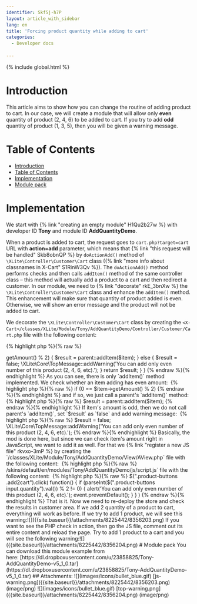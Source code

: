 ```yaml
---
identifier: Skf5j-h7P
layout: article_with_sidebar
lang: en
title: 'Forcing product quantity while adding to cart'
categories:
  - Developer docs

---
```


{% include global.html %}

# Introduction

This article aims to show how you can change the routine of adding product to cart. In our case, we will create a module that will allow only **even** quantity of product (2, 4, 6) to be added to cart. If you try to add **odd** quantity of product (1, 3, 5), then you will be given a warning message.

# Table of Contents

*   [Introduction](#introduction)
*   [Table of Contents](#table-of-contents)
*   [Implementation](#implementation)
*   [Module pack](#module-pack)

# Implementation

We start with {% link "creating an empty module" H1Qu2b27w %} with developer ID **Tony** and module ID **AddQuantityDemo**.

When a product is added to cart, the request goes to `cart.php?target=cart` URL with **action=add** parameter, which means that {% link "this request will be handled" Skb8obnQP %} by `doActionAdd()` method of `\XLite\Controller\Customer\Cart` class ({% link "more info about classnames in X-Cart" S1RinW3Qv %}). The `doActionAdd()` method performs checks and then calls `addItem()` method of the same controller class – this method will actually add a product to a cart and then redirect a customer. In our module, we need to {% link "decorate" rkE_3bnXw %} the `\XLite\Controller\Customer\Cart` class and enhance the `addItem()` method. This enhancement will make sure that quantity of product added is even. Otherwise, we will show an error message and the product will not be added to cart.

We decorate the `\XLite\Controller\Customer\Cart` class by creating the `<X-Cart>/classes/XLite/Module/Tony/AddQuantityDemo/Controller/Customer/Cart.php` file with the following content: 

{% highlight php %}{% raw %}
<?php
// vim: set ts=4 sw=4 sts=4 et:

namespace XLite\Module\Tony\AddQuantityDemo\Controller\Customer;

/**
 * \XLite\Controller\Customer\Cart
 */
abstract class Cart extends \XLite\Controller\Customer\Cart implements \XLite\Base\IDecorator
{
    protected function addItem($item)
    {
        if (0 == $item->getAmount() % 2) {
            $result = parent::addItem($item);
        } else {
            $result = false;
            \XLite\Core\TopMessage::addWarning('You can add only even number of this product (2, 4, 6, etc).');
        }

        return $result;
    }
}
{% endraw %}{% endhighlight %}

As you can see, there is only `addItem()` method implemented. We check whether an item adding has even amount: 

{% highlight php %}{% raw %}
if (0 == $item->getAmount() % 2)
{% endraw %}{% endhighlight %}

and if so, we just call a parent's `addItem()` method: 

{% highlight php %}{% raw %}
$result = parent::addItem($item);
{% endraw %}{% endhighlight %}

If item's amount is odd, then we do not call parent's `addItem()`, set `$result` as `false` and add warning message: 

{% highlight php %}{% raw %}
$result = false;
\XLite\Core\TopMessage::addWarning('You can add only even number of this product (2, 4, 6, etc).');
{% endraw %}{% endhighlight %}

Basically, the mod is done here, but since we can check item's amount right in JavaScript, we want to add it as well.

For that we {% link "register a new JS file" rkvxo-3mP %} by creating the `<X-Cart>/classes/XLite/Module/Tony/AddQuantityDemo/View/AView.php` file with the following content: 

{% highlight php %}{% raw %}
<?php
// vim: set ts=4 sw=4 sts=4 et:

namespace XLite\Module\Tony\AddQuantityDemo\View;

/**
 * Abstract widget
 */
abstract class AView extends \XLite\View\AView implements \XLite\Base\IDecorator
{
    protected function getThemeFiles($adminZone = null)
    {
        $list = parent::getThemeFiles($adminZone);

        if (\XLite::getController() instanceof \XLite\Controller\Customer\Product) {
            $list[static::RESOURCE_JS][] = 'modules/Tony/AddQuantityDemo/js/script.js';
        }

        return $list;
    }
}
{% endraw %}{% endhighlight %}

This implementation will add our JS file to **product** **pages** only. Then, we create the `<X-Cart>/skins/default/en/modules/Tony/AddQuantityDemo/js/script.js` file with the following content: 

{% highlight php %}{% raw %}
$(".product-buttons .add2cart").click(
    function() 
    {
        if (parseInt($(".product-buttons input.quantity").val()) % 2 != 0) {
            alert('You can add only even number of this product (2, 4, 6, etc).');
            event.preventDefault();
        }
    }
)
{% endraw %}{% endhighlight %}

That is it. Now we need to re-deploy the store and check the results in customer area. If we add 2 quantity of a product to cart, everything will work as before. If we try to add 1 product, we will see this warning:![]({{site.baseurl}}/attachments/8225442/8356203.png)

If you want to see the PHP check in action, then go the JS file, comment out its entire content and reload the page. Try to add 1 product to a cart and you will see the following warning:![]({{site.baseurl}}/attachments/8225442/8356204.png)

# Module pack

You can download this module example from here: [https://dl.dropboxusercontent.com/u/23858825/Tony-AddQuantityDemo-v5_1_0.tar](https://dl.dropboxusercontent.com/u/23858825/Tony-AddQuantityDemo-v5_1_0.tar)

## Attachments:

![](images/icons/bullet_blue.gif) [js-warning.png]({{site.baseurl}}/attachments/8225442/8356203.png) (image/png)  
![](images/icons/bullet_blue.gif) [top-warning.png]({{site.baseurl}}/attachments/8225442/8356204.png) (image/png)